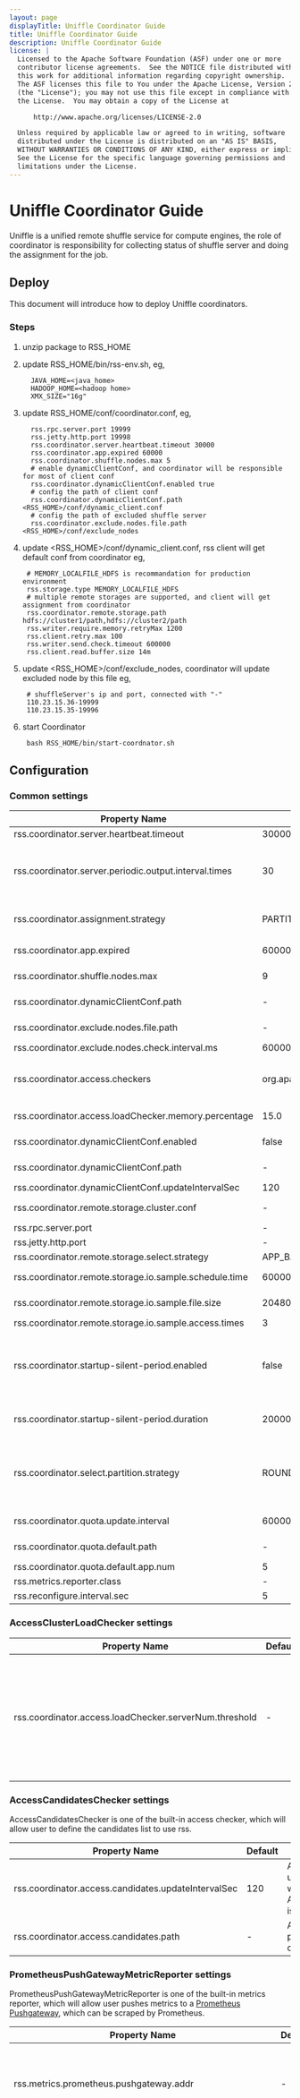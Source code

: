 ```yaml
---
layout: page
displayTitle: Uniffle Coordinator Guide
title: Uniffle Coordinator Guide
description: Uniffle Coordinator Guide
license: |
  Licensed to the Apache Software Foundation (ASF) under one or more
  contributor license agreements.  See the NOTICE file distributed with
  this work for additional information regarding copyright ownership.
  The ASF licenses this file to You under the Apache License, Version 2.0
  (the "License"); you may not use this file except in compliance with
  the License.  You may obtain a copy of the License at

      http://www.apache.org/licenses/LICENSE-2.0

  Unless required by applicable law or agreed to in writing, software
  distributed under the License is distributed on an "AS IS" BASIS,
  WITHOUT WARRANTIES OR CONDITIONS OF ANY KIND, either express or implied.
  See the License for the specific language governing permissions and
  limitations under the License.
---
```


# Uniffle Coordinator Guide

Uniffle is a unified remote shuffle service for compute engines, the role of coordinator is responsibility for
collecting status of shuffle server and doing the assignment for the job.

## Deploy
This document will introduce how to deploy Uniffle coordinators.

### Steps
1. unzip package to RSS_HOME
2. update RSS_HOME/bin/rss-env.sh, eg,
   ```
     JAVA_HOME=<java_home>
     HADOOP_HOME=<hadoop home>
     XMX_SIZE="16g"
   ```
3. update RSS_HOME/conf/coordinator.conf, eg,
   ```
     rss.rpc.server.port 19999
     rss.jetty.http.port 19998
     rss.coordinator.server.heartbeat.timeout 30000
     rss.coordinator.app.expired 60000
     rss.coordinator.shuffle.nodes.max 5
     # enable dynamicClientConf, and coordinator will be responsible for most of client conf
     rss.coordinator.dynamicClientConf.enabled true
     # config the path of client conf
     rss.coordinator.dynamicClientConf.path <RSS_HOME>/conf/dynamic_client.conf
     # config the path of excluded shuffle server
     rss.coordinator.exclude.nodes.file.path <RSS_HOME>/conf/exclude_nodes
   ```
4. update <RSS_HOME>/conf/dynamic_client.conf, rss client will get default conf from coordinator eg,
   ```
    # MEMORY_LOCALFILE_HDFS is recommandation for production environment
    rss.storage.type MEMORY_LOCALFILE_HDFS
    # multiple remote storages are supported, and client will get assignment from coordinator
    rss.coordinator.remote.storage.path hdfs://cluster1/path,hdfs://cluster2/path
    rss.writer.require.memory.retryMax 1200
    rss.client.retry.max 100
    rss.writer.send.check.timeout 600000
    rss.client.read.buffer.size 14m
   ```
   
5. update <RSS_HOME>/conf/exclude_nodes, coordinator will update excluded node by this file eg,
   ```
    # shuffleServer's ip and port, connected with "-"
    110.23.15.36-19999
    110.23.15.35-19996
   ```

6. start Coordinator
   ```
    bash RSS_HOME/bin/start-coordnator.sh
   ```

## Configuration

### Common settings
|Property Name|Default|	Description|
|---|---|---|
|rss.coordinator.server.heartbeat.timeout|30000|Timeout if can't get heartbeat from shuffle server|
|rss.coordinator.server.periodic.output.interval.times|30|The periodic interval times of output alive nodes. The interval sec can be calculated by (rss.coordinator.server.heartbeat.timeout/3 * rss.coordinator.server.periodic.output.interval.times). Default output interval is 5min.|
|rss.coordinator.assignment.strategy|PARTITION_BALANCE|Strategy for assigning shuffle server, PARTITION_BALANCE should be used for workload balance|
|rss.coordinator.app.expired|60000|Application expired time (ms), the heartbeat interval should be less than it|
|rss.coordinator.shuffle.nodes.max|9|The max number of shuffle server when do the assignment|
|rss.coordinator.dynamicClientConf.path|-|The path of configuration file which have default conf for rss client|
|rss.coordinator.exclude.nodes.file.path|-|The path of configuration file which have exclude nodes|
|rss.coordinator.exclude.nodes.check.interval.ms|60000|Update interval (ms) for exclude nodes|
|rss.coordinator.access.checkers|org.apache.uniffle.coordinator.access.checker.AccessClusterLoadChecker|The access checkers will be used when the spark client use the DelegationShuffleManager, which will decide whether to use rss according to the result of the specified access checkers|
|rss.coordinator.access.loadChecker.memory.percentage|15.0|The minimal percentage of available memory percentage of a server|
|rss.coordinator.dynamicClientConf.enabled|false|whether to enable dynamic client conf, which will be fetched by spark client|
|rss.coordinator.dynamicClientConf.path|-|The dynamic client conf of this cluster and can be stored in HDFS or local|
|rss.coordinator.dynamicClientConf.updateIntervalSec|120|The dynamic client conf update interval in seconds|
|rss.coordinator.remote.storage.cluster.conf|-|Remote Storage Cluster related conf with format $clusterId,$key=$value, separated by ';'|
|rss.rpc.server.port|-|RPC port for coordinator|
|rss.jetty.http.port|-|Http port for coordinator|
|rss.coordinator.remote.storage.select.strategy|APP_BALANCE|Strategy for selecting the remote path|
|rss.coordinator.remote.storage.io.sample.schedule.time|60000|The time of scheduling the read and write time of the paths to obtain different HDFS|
|rss.coordinator.remote.storage.io.sample.file.size|204800000|The size of the file that the scheduled thread reads and writes|
|rss.coordinator.remote.storage.io.sample.access.times|3|The number of times to read and write HDFS files|
|rss.coordinator.startup-silent-period.enabled|false|Enable the startup-silent-period to reject the assignment requests for avoiding partial assignments. To avoid service interruption, this mechanism is disabled by default. Especially it's recommended to use in coordinator HA mode when restarting single coordinator.|
|rss.coordinator.startup-silent-period.duration|20000|The waiting duration(ms) when conf of rss.coordinator.startup-silent-period.enabled is enabled.|
|rss.coordinator.select.partition.strategy|ROUND|There are two strategies for selecting partitions: ROUND and CONTINUOUS. ROUND will poll to allocate partitions to ShuffleServer, and CONTINUOUS will try to allocate consecutive partitions to ShuffleServer, this feature can improve performance in AQE scenarios.|
|rss.coordinator.quota.update.interval|60000|Update interval for the default number of submitted apps per user.|
|rss.coordinator.quota.default.path|-|A configuration file for the number of apps for a user-defined user.|
|rss.coordinator.quota.default.app.num|5|Default number of apps at user level.|
|rss.metrics.reporter.class|-|The class of metrics reporter.|
|rss.reconfigure.interval.sec|5|Reconfigure check interval.|

### AccessClusterLoadChecker settings
|Property Name|Default|	Description|
|---|---|---|
|rss.coordinator.access.loadChecker.serverNum.threshold|-|The minimal required number of healthy shuffle servers when being accessed by client. And when not specified, it will use the required shuffle-server number from client as the checking condition. If there is no client shuffle-server number specified, the coordinator conf of rss.coordinator.shuffle.nodes.max will be adopted|

### AccessCandidatesChecker settings
AccessCandidatesChecker is one of the built-in access checker, which will allow user to define the candidates list to use rss.  

|Property Name|Default|	Description|
|---|---|---|
|rss.coordinator.access.candidates.updateIntervalSec|120|Accessed candidates update interval in seconds, which is only valid when AccessCandidatesChecker is enabled.|
|rss.coordinator.access.candidates.path|-|Accessed candidates file path, the file can be stored on HDFS|

### PrometheusPushGatewayMetricReporter settings
PrometheusPushGatewayMetricReporter is one of the built-in metrics reporter, which will allow user pushes metrics to a [Prometheus Pushgateway](https://github.com/prometheus/pushgateway), which can be scraped by Prometheus.

|Property Name|Default| 	Description                                                                                                                                                                                                                                                                                                                          |
|---|---|---------------------------------------------------------------------------------------------------------------------------------------------------------------------------------------------------------------------------------------------------------------------------------------------------------------------------------------|
|rss.metrics.prometheus.pushgateway.addr|-| The PushGateway server host URL including scheme, host name, and port.                                                                                                                                                                                                                                                                |
|rss.metrics.prometheus.pushgateway.groupingkey|-| Specifies the grouping key which is the group and global labels of all metrics. The label name and value are separated by '=', and labels are separated by ';', e.g., k1=v1;k2=v2. Please ensure that your grouping key meets the [Prometheus requirements](https://prometheus.io/docs/concepts/data_model/#metric-names-and-labels). |
|rss.metrics.prometheus.pushgateway.jobname|-| The job name under which metrics will be pushed.                                                                                                                                                                                                                                                                                      |
|rss.metrics.prometheus.pushgateway.report.interval.seconds|10| The interval in seconds for the reporter to report metrics.                                                                                                                                                                                                                                                                                     |

## RESTful API(beta)

### Fetch Shuffle servers

<details>
 <summary><code>GET</code> <code><b>/api/server/nodes</b></code> </summary>

##### Parameters

> |name|type|data type|description|
> |----|----|---------|-----------|
> |id|required|string|shuffle server id, eg:127.0.0.1:19999|
> |status|optional|string|Shuffle server status, eg:ACTIVE, DECOMMISSIONING, DECOMMISSIONED|

##### Example cURL

> ```bash
>  curl -X GET http://localhost:19998/api/server/nodes
> ```
</details>

### Decommission shuffle servers

<details>
 <summary><code>POST</code> <code><b>/api/server/decommission</b></code> </summary>

##### Parameters

> |name|type| data type         |description|
> |----|-------------------|---------|-----------|
> |serverIds|required| array |Shuffle server array, eg:["127.0.0.1:19999"]|
> 
##### Example cURL

> ```bash
>  curl -X POST -H "Content-Type: application/json" http://localhost:19998/api/server/decommission  -d '{"serverIds:": ["127.0.0.1:19999"]}'
> ```
</details>


### Cancel decommission shuffle servers

<details>
 <summary><code>POST</code> <code><b>/api/server/cancelDecommission</b></code> </summary>

##### Parameters

> |name|type| data type         |description|
> |----|-------------------|---------|-----------|
> |serverIds|required| array |Shuffle server array, eg:["127.0.0.1:19999"]|
>
##### Example cURL

> ```bash
>  curl -X POST -H "Content-Type: application/json" http://localhost:19998/api/server/cancelDecommission  -d '{"serverIds:": ["127.0.0.1:19999"]}'
> ```
</details>